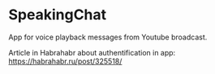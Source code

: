 # SpeakingChat
App for voice playback messages from Youtube broadcast.

Article in Habrahabr about authentification in app: https://habrahabr.ru/post/325518/
